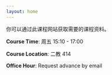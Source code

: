 ```yaml
---
layout: home
---
```

你可以通过此课程网站获取需要的课程资料。

**Course Time**: 周五 15:10 - 17:00

**Course Location**: 二教 414

**Office Hour**: Request advance by email
